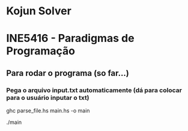 # Kojun Solver
# INE5416 - Paradigmas de Programação

## Para rodar o programa (so far...)
### Pega o arquivo input.txt automaticamente (dá para colocar para o usuário inputar o txt)
ghc parse_file.hs main.hs -o main

./main